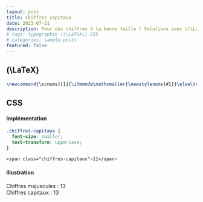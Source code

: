 ```yaml
---
layout: post
title: Chiffres capitaux
date: 2023-07-21
description: Pour des chiffres à la bonne taille ! Solutions avec \(\LaTeX\) et CSS
# tags: typographie \(\LaTeX\) CSS
# categories: sample-posts
featured: false
---
```


## \(\LaTeX\)

```latex
\newcommand{\scnums}[1]{\ifmmode\mathsmaller{\newstylenums{#1}}\else\textsmaller{\newstylenums{#1}}\fi}
```

## CSS

#### Implémentation

```css
.chiffres-capitaux {
  font-size: smaller;
  text-transform: uppercase;
}
```

```css
<span class="chiffres-capitaux">11</span>
```

#### Illustration

Chiffres majuscules : 13 <br/>
Chiffres capitaux : <span class="chiffres-capitaux">13</span>
